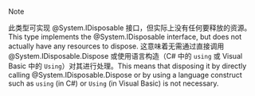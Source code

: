 > [!NOTE]
> <span data-ttu-id="fb52d-101">此类型可实现 @System.IDisposable 接口，但实际上没有任何要释放的资源。</span><span class="sxs-lookup"><span data-stu-id="fb52d-101">This type implements the @System.IDisposable interface, but does not actually have any resources to dispose.</span></span> <span data-ttu-id="fb52d-102">这意味着无需通过直接调用 @System.IDisposable.Dispose 或使用语言构造（C# 中的 `using` 或 Visual Basic 中的 `Using`）对其进行处理。</span><span class="sxs-lookup"><span data-stu-id="fb52d-102">This means that disposing it by directly calling @System.IDisposable.Dispose or by using a language construct such as `using` (in C#) or `Using` (in Visual Basic) is not necessary.</span></span>
